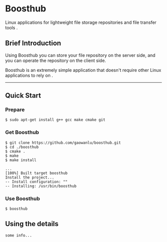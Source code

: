 # Boosthub 
Linux applications for lightweight file storage repositories and file transfer tools .
## Brief Introduction  
Using Boosthub you can store your file repository on the server side, and you can operate the repository on the client side.    

Boosthub is an extremely simple application that doesn't require other Linux applications to rely on . 
 
--- 

## Quick Start 
###  Prepare  
```
$ sudo apt-get install g++ gcc make cmake git
```
### Get Boosthub
```shell 
$ git clone https://github.com/gaowanlu/boosthub.git 
$ cd ./boosthub 
$ cmake . 
$ make 
$ make install 
```
```code 
...
[100%] Built target boosthub
Install the project...
-- Install configuration: ""
-- Installing: /usr/bin/boosthub
```
### Use Boosthub 
```
$ boosthub  
``` 

## Using the details  
`some info...` 

